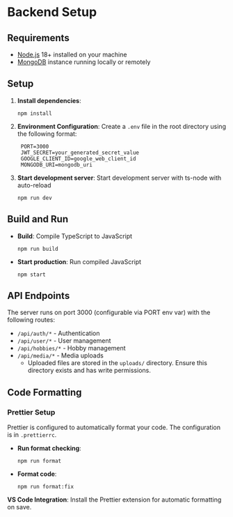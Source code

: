 # Backend Setup

## Requirements

- [Node.js](https://nodejs.org/en/download/) 18+ installed on your machine
- [MongoDB](https://www.mongodb.com/) instance running locally or remotely

## Setup

1. **Install dependencies**:

   ```
   npm install
   ```

2. **Environment Configuration**: Create a `.env` file in the root directory using the following format:

   ```
    PORT=3000
    JWT_SECRET=your_generated_secret_value
    GOOGLE_CLIENT_ID=google_web_client_id
    MONGODB_URI=mongodb_uri
   ```

3. **Start development server**: Start development server with ts-node with auto-reload
   ```
   npm run dev
   ```

## Build and Run

- **Build**: Compile TypeScript to JavaScript
  ```
  npm run build
  ```
- **Start production**: Run compiled JavaScript
  ```
  npm start
  ```

## API Endpoints

The server runs on port 3000 (configurable via PORT env var) with the following routes:

- `/api/auth/*` - Authentication
- `/api/user/*` - User management
- `/api/hobbies/*` - Hobby management
- `/api/media/*` - Media uploads
  - Uploaded files are stored in the `uploads/` directory. Ensure this directory exists and has write permissions.

## Code Formatting

### Prettier Setup

Prettier is configured to automatically format your code. The configuration is in `.prettierrc`.

- **Run format checking**:
  ```
  npm run format
  ```
- **Format code**:
  ```
  npm run format:fix
  ```

**VS Code Integration**: Install the Prettier extension for automatic formatting on save.
